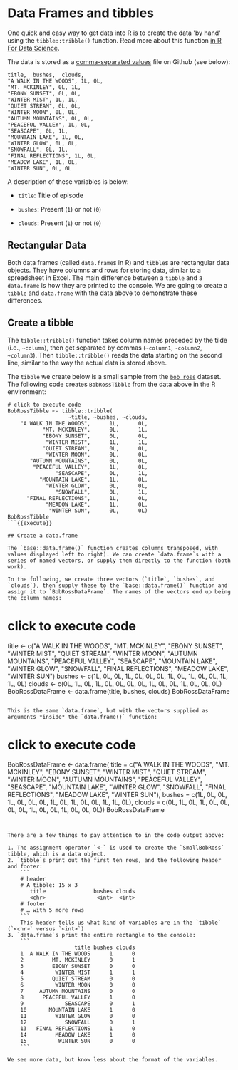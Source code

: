 # Data Frames and tibbles

One quick and easy way to get data into R is to create the data 'by hand' using the `tibble::tribble()` function. Read more about this function [in R For Data Science](https://learning.oreilly.com/library/view/r-for-data/9781491910382/ch07.html#tibbles).

The data is stored as a [comma-separated values](https://en.wikipedia.org/wiki/Comma-separated_values) file on Github (see below):

```
title,  bushes,  clouds,
"A WALK IN THE WOODS", 1L, 0L,
"MT. MCKINLEY", 0L, 1L,
"EBONY SUNSET", 0L, 0L,
"WINTER MIST", 1L, 1L,
"QUIET STREAM", 0L, 0L,
"WINTER MOON", 0L, 0L,
"AUTUMN MOUNTAINS", 0L, 0L,
"PEACEFUL VALLEY", 1L, 0L,
"SEASCAPE", 0L, 1L,
"MOUNTAIN LAKE", 1L, 0L,
"WINTER GLOW", 0L, 0L,
"SNOWFALL", 0L, 1L,
"FINAL REFLECTIONS", 1L, 0L,
"MEADOW LAKE", 1L, 0L,
"WINTER SUN", 0L, 0L
```

A description of these variables is below:

+ `title`: Title of episode

+ `bushes`: Present (`1`) or not (`0`)

+ `clouds`: Present (`1`) or not (`0`)

## Rectangular Data

Both data frames (called `data.frame`s in R) and `tibble`s are rectangular data objects. They have columns and rows for storing data, similar to a spreadsheet in Excel. The main difference between a `tibble` and a `data.frame` is how they are printed to the console. We are going to create a `tibble` and `data.frame` with the data above to demonstrate these differences.

## Create a tibble

The `tibble::tribble()` function takes column names preceded by the tilde (i.e., `~column`), then get separated by commas (`~column1`, `~column2`, `~column3`). Then `tibble::tribble()` reads the data starting on the second line, similar to the way the actual data is stored above.

The `tibble` we create below is a small sample from the [`bob_ross`](https://fivethirtyeight-r.netlify.app/articles/fivethirtyeight.html) dataset. The following code creates `BobRossTibble` from the data above in the R environment:

```
# click to execute code
BobRossTibble <- tibble::tribble(
                   ~title, ~bushes, ~clouds,
    "A WALK IN THE WOODS",      1L,      0L,
           "MT. MCKINLEY",      0L,      1L,
           "EBONY SUNSET",      0L,      0L,
            "WINTER MIST",      1L,      1L,
           "QUIET STREAM",      0L,      0L,
            "WINTER MOON",      0L,      0L,
       "AUTUMN MOUNTAINS",      0L,      0L,
        "PEACEFUL VALLEY",      1L,      0L,
               "SEASCAPE",      0L,      1L,
          "MOUNTAIN LAKE",      1L,      0L,
            "WINTER GLOW",      0L,      0L,
               "SNOWFALL",      0L,      1L,
      "FINAL REFLECTIONS",      1L,      0L,
            "MEADOW LAKE",      1L,      0L,
             "WINTER SUN",      0L,      0L)
BobRossTibble
```{{execute}}

## Create a data.frame

The `base::data.frame()` function creates columns transposed, with values displayed left to right). We can create `data.frame`s with a series of named vectors, or supply them directly to the function (both work).

In the following, we create three vectors (`title`, `bushes`, and `clouds`), then supply these to the `base::data.frame()` function and assign it to `BobRossDataFrame`. The names of the vectors end up being the column names:

```
# click to execute code
title <- c("A WALK IN THE WOODS", "MT. MCKINLEY", "EBONY SUNSET",
            "WINTER MIST", "QUIET STREAM", "WINTER MOON", "AUTUMN MOUNTAINS",
            "PEACEFUL VALLEY", "SEASCAPE", "MOUNTAIN LAKE", "WINTER GLOW",
            "SNOWFALL", "FINAL REFLECTIONS", "MEADOW LAKE", "WINTER SUN")
bushes <- c(1L, 0L, 0L, 1L, 0L, 0L, 0L, 1L, 0L, 1L, 0L, 0L, 1L, 1L, 0L)
clouds <- c(0L, 1L, 0L, 1L, 0L, 0L, 0L, 0L, 1L, 0L, 0L, 1L, 0L, 0L, 0L)
BobRossDataFrame <- data.frame(title, bushes, clouds)
BobRossDataFrame
```{{execute}}

This is the same `data.frame`, but with the vectors supplied as arguments *inside* the `data.frame()` function:

```
# click to execute code
BobRossDataFrame <- data.frame(
  title = c("A WALK IN THE WOODS", "MT. MCKINLEY", "EBONY SUNSET",
            "WINTER MIST", "QUIET STREAM", "WINTER MOON", "AUTUMN MOUNTAINS",
            "PEACEFUL VALLEY", "SEASCAPE", "MOUNTAIN LAKE", "WINTER GLOW",
            "SNOWFALL", "FINAL REFLECTIONS", "MEADOW LAKE", "WINTER SUN"),
  bushes = c(1L, 0L, 0L, 1L, 0L, 0L, 0L, 1L, 0L, 1L, 0L, 0L, 1L, 1L, 0L),
  clouds = c(0L, 1L, 0L, 1L, 0L, 0L, 0L, 0L, 1L, 0L, 0L, 1L, 0L, 0L, 0L))
BobRossDataFrame
```{{execute}}


There are a few things to pay attention to in the code output above:

1. The assignment operator `<-` is used to create the `SmallBobRoss` tibble, which is a data object.
2. `tibble`s print out the first ten rows, and the following header and footer:
    ```
    # header
    # A tibble: 15 x 3
       title               bushes clouds
       <chr>                <int>  <int>
    # footer
    # … with 5 more rows
    ```
    This header tells us what kind of variables are in the `tibble` (`<chr>` versus `<int>`)
3. `data.frame`s print the entire rectangle to the console:
    ```
                     title bushes clouds
    1  A WALK IN THE WOODS      1      0
    2         MT. MCKINLEY      0      1
    3         EBONY SUNSET      0      0
    4          WINTER MIST      1      1
    5         QUIET STREAM      0      0
    6          WINTER MOON      0      0
    7     AUTUMN MOUNTAINS      0      0
    8      PEACEFUL VALLEY      1      0
    9             SEASCAPE      0      1
    10       MOUNTAIN LAKE      1      0
    11         WINTER GLOW      0      0
    12            SNOWFALL      0      1
    13   FINAL REFLECTIONS      1      0
    14         MEADOW LAKE      1      0
    15          WINTER SUN      0      0
    ```

We see more data, but know less about the format of the variables.

